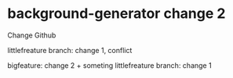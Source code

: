 # background-generator change 2
Change Github


littlefreature branch: change 1, conflict

bigfeature: change 2 + someting
littlefreature branch: change 1